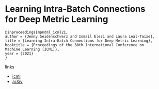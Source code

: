 # Learning Intra-Batch Connections for Deep Metric Learning

```
@inproceedings{mpndml_icml21,
author = {Jenny Seidenschwarz and Ismail Elezi and Laura Leal-Taixe},
title = {Learning Intra-Batch Connections for Deep Metric Learning},
booktitle = {Proceedings of the 38th International Conference on Machine Learning (ICML)},
year = {2021}
}
```

links
- [icml](https://icml.cc/Conferences/2021/ScheduleMultitrack?event=10238)
- [arXiv](https://arxiv.org/abs/2102.07753)